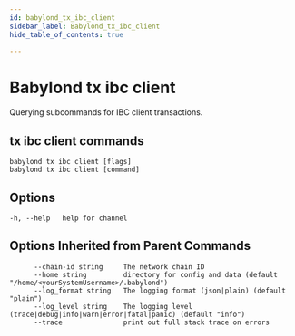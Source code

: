 ```yaml
---
id: babylond_tx_ibc_client
sidebar_label: Babylond_tx_ibc_client
hide_table_of_contents: true

---
```


# Babylond tx ibc client
Querying subcommands for IBC client transactions.
## tx ibc client commands
```
babylond tx ibc client [flags]
babylond tx ibc client [command]

```
## Options
```
-h, --help   help for channel
```
## Options Inherited from Parent Commands
```
      --chain-id string     The network chain ID
      --home string         directory for config and data (default "/home/<yourSystemUsername>/.babylond")
      --log_format string   The logging format (json|plain) (default "plain")
      --log_level string    The logging level (trace|debug|info|warn|error|fatal|panic) (default "info")
      --trace               print out full stack trace on errors
```